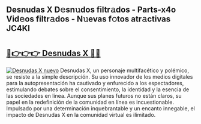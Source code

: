 ## Desnudas X D𝚎sn𝚞dos filtr𝚊dos - Parts-x4o Vid𝚎os filtr𝚊dos - N𝚞evas f𝚘tos atr𝚊ctivas JC4KI

# <h2><a href="http://mbcvnoe.tromn.icu/?c=Desnudas+X">🔗👉👉👉 Desnudas X 🔗🔗</a></h2>

[![Desnudas X nuevo](https://i.imgur.com/pEAQMta.gif)](http://mbcvnoe.tromn.icu/?c=Desnudas+X)
Desnudas X, un personaje multifacético y polémico, se resiste a la simple descripción. Su uso innovador de los medios digitales para la autopresentación ha cautivado y enfurecido a los espectadores, estimulando debates sobre el consentimiento, la identidad y la esencia de las sociedades en línea. Aunque sus planes futuros no están claros, su papel en la redefinición de la comunidad en línea es incuestionable. Impulsado por una determinación inquebrantable y un encanto innegable, el impacto de Desnudas X en la comunidad virtual es ilimitado.
